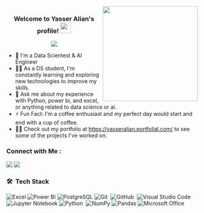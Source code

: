 
<img width="250" align="right" src="https://c.tenor.com/_DOBjnGspYAAAAAM/code-coding.gif">

<h3 align="center">
  Welcome to Yasser Alian's profile!
  <img src="https://media.giphy.com/media/hvRJCLFzcasrR4ia7z/giphy.gif" width="28">
</h3>

<!-- Typing SVG by DenverCoder1 - https://github.com/DenverCoder1/readme-typing-svg -->
<p align="center">
  <a href="https://github.com/DenverCoder1/readme-typing-svg"><img src="https://readme-typing-svg.herokuapp.com/?lines=Data%20Science%20||%20AI%20Engineer;Always%20learning%20new%20things&font=Fira%20Code&center=true&width=440&height=45&color=f75c7e&vCenter=true&size=22"></a>
</p> 

- 🏢 I'm a Data Scientest & AI Engineer
- 👨‍💻 As a DS student, I'm constantly learning and exploring new technologies to improve my skills.
- 💬 Ask me about my experience with Python, power bi, and excel, or anything related to data science or ai.
- ⚡ Fun Fact: I'm a coffee enthusiast and my perfect day would start and end with a cup of coffee.
- 👨‍💻 Check out my portfolio at  https://yasseralian.portfolial.com/ to see some of the projects I've worked on.


### Connect with Me :

<a href="https://www.linkedin.com/in/yasseralian/" target="_blank"><img src="https://img.shields.io/badge/-Yasser%20Alian-0077B5?style=for-the-badge&logo=Linkedin&logoColor=white"/></a>
<a href="https://t.me/yasserelean" target="_blank"><img src="https://img.shields.io/badge/-Yasser%20Alian-0077B5?style=for-the-badge&logo=Telegram&logoColor=white"/></a>
### 🛠 &nbsp;Tech Stack
![Excel](https://img.shields.io/badge/-Excel-217346?style=flat&logo=microsoft-excel&logoColor=white)
![Power BI](https://img.shields.io/badge/-Power%20BI-F2C811?style=flat&logo=microsoft-power-bi&logoColor=white)
![PostgreSQL](https://img.shields.io/badge/-PostgreSQL-336791?style=flat&logo=postgresql&logoColor=white)
![Git](https://img.shields.io/badge/-Git-05122A?style=flat&logo=git)&nbsp;
![GitHub](https://img.shields.io/badge/-GitHub-05122A?style=flat&logo=github)&nbsp;
![Visual Studio Code](https://img.shields.io/badge/-Visual%20Studio%20Code-05122A?style=flat&logo=visual-studio-code&logoColor=007ACC)&nbsp;
![Jupyter Notebook](https://img.shields.io/badge/-Jupyter%20Notebook-F37626?style=flat&logo=jupyter&logoColor=white)
![Python](https://img.shields.io/badge/-Python%20-05122A?style=flat&logo=python)&nbsp;
![NumPy](https://img.shields.io/badge/-NumPy-013243?style=flat&logo=numpy&logoColor=white)
![Pandas](https://img.shields.io/badge/-Pandas-150458?style=flat&logo=pandas&logoColor=white)
![Microsoft Office](https://img.shields.io/badge/-Microsoft%20Office-D83B01?style=flat&logo=microsoft-office&logoColor=white)





